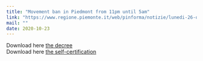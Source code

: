 ```yaml
---
title: "Movement ban in Piedmont from 11pm until 5am"
link: "https://www.regione.piemonte.it/web/pinforma/notizie/lunedi-26-ottobre-divieto-spostamento-piemonte-dalle-23-alle-5"
mail: ""
date: 2020-10-23
---
```


Download here [the decree](/documents/ordinanza_salute-piemonte_23-10-20.pdf)  
Download here [the self-certification](/documents/modello_autodichiarazione_editabile_ottobre_2020.pdf)
